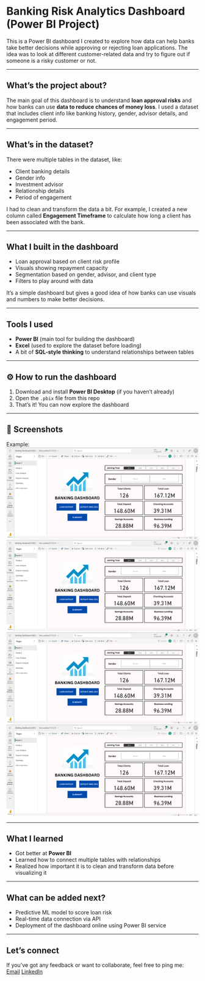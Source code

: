 # Banking Risk Analytics Dashboard (Power BI Project)

This is a Power BI dashboard I created to explore how data can help banks take better decisions while approving or rejecting loan applications. The idea was to look at different customer-related data and try to figure out if someone is a risky customer or not.

---

## What’s the project about?

The main goal of this dashboard is to understand **loan approval risks** and how banks can use **data to reduce chances of money loss**. I used a dataset that includes client info like banking history, gender, advisor details, and engagement period.

---

## What’s in the dataset?

There were multiple tables in the dataset, like:
- Client banking details
- Gender info
- Investment advisor
- Relationship details
- Period of engagement

I had to clean and transform the data a bit. For example, I created a new column called **Engagement Timeframe** to calculate how long a client has been associated with the bank.

---

## What I built in the dashboard

- Loan approval based on client risk profile
- Visuals showing repayment capacity
- Segmentation based on gender, advisor, and client type
- Filters to play around with data

It’s a simple dashboard but gives a good idea of how banks can use visuals and numbers to make better decisions.

---

##  Tools I used

- **Power BI** (main tool for building the dashboard)
- **Excel** (used to explore the dataset before loading)
- A bit of **SQL-style thinking** to understand relationships between tables

---

## ⚙️ How to run the dashboard

1. Download and install **Power BI Desktop** (if you haven’t already)
2. Open the `.pbix` file from this repo
3. That’s it! You can now explore the dashboard

---

## 📸 Screenshots
 
Example:  
![Home 1](https://github.com/Chetan00000/DA_Banking_Risk_Analytics/blob/88b5afacdf8d9ad9b95c56452b420a2a4c101ff3/Dashboard%20Home1.png)
![Home 2](https://github.com/Chetan00000/DA_Banking_Risk_Analytics/blob/88b5afacdf8d9ad9b95c56452b420a2a4c101ff3/Dashboard%20Home1.png)
![Loan Analysis](https://github.com/Chetan00000/DA_Banking_Risk_Analytics/blob/88b5afacdf8d9ad9b95c56452b420a2a4c101ff3/Dashboard%20Home1.png)
![Deposit Analysis](https://github.com/Chetan00000/DA_Banking_Risk_Analytics/blob/88b5afacdf8d9ad9b95c56452b420a2a4c101ff3/Dashboard%20Home1.png)




---

## What I learned

- Got better at **Power BI**
- Learned how to connect multiple tables with relationships
- Realized how important it is to clean and transform data before visualizing it

---

## What can be added next?

- Predictive ML model to score loan risk
- Real-time data connection via API
- Deployment of the dashboard online using Power BI service

---

## Let’s connect

If you’ve got any feedback or want to collaborate, feel free to ping me:  
[Email](chauhanchetan2004@gmail.com) 
[LinkedIn](https://shorturl.at/TOiTg)

